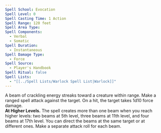 ```yaml
---
Spell School: Evocation
Spell Level: 0
Spell Casting Time: 1 Action
Spell Range: 120 feet
Spell Area Type: 
Spell Components:
  - Verbal
  - Somatic
Spell Duration:
  - Instantaneous
Spell Damage Type:
  - Force
Spell Source:
  - Player's Handbook
Spell Ritual: false
Spell Lists:
  - "[[../Spell Lists/Warlock Spell List|Warlock]]"
---
```


A beam of crackling energy streaks toward a creature within range. Make a ranged spell attack against the target. On a hit, the target takes 1d10 force damage.  
**At Higher Levels.** The spell creates more than one beam when you reach higher levels: two beams at 5th level, three beams at 11th level, and four beams at 17th level. You can direct the beams at the same target or at different ones. Make a separate attack roll for each beam.
